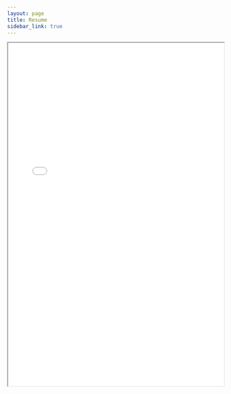 ```yaml
---
layout: page
title: Resume
sidebar_link: true
---
```


<div id='resume-embed' class="resume-embed">
    <iframe src="assets/danial_ramzan_resume.pdf" width="100%" height="800px">
        This browser does not support PDFs. Please download the PDF to view it:
        <a href="assets/danial_ramzan_resume.pdf">Download PDF</a>.
    </iframe>
</div>
